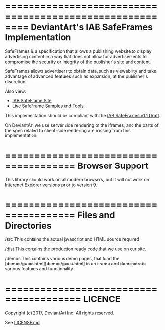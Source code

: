 ========================================================
  DeviantArt's IAB SafeFrames Implementation
========================================================

SafeFrames is a specification that allows a publishing website 
to display advertising content in a way that does not allow
for advertisements to compromise the security or integrity
of the publisher's site and content.

SafeFrames allows advertisers to obtain data, such as 
viewability and take advantage of advanced features such
as expansion, at the publisher's discretion.

Also view:
 * [IAB SafeFrame Site](http://www.iab.net/safeframe)
 * [Live SafeFrame Samples and Tools](http://safeframes.net/)

This implementation should be compliant with the [IAB SafeFrames v1.1
Draft](https://www.iab.com/wp-content/uploads/2014/08/SafeFrames_v1.1_final.pdf).

On DeviantArt we use server side rendering of the iframes, and the parts of the
spec related to client-side rendering are missing from this implementation.

======================================
Browser Support
======================================

This library should work on all modern browsers, but it will not work on
Interenet Explorer versions prior to version 9.

======================================
Files and Directories
======================================

  /src
        This contains the actual javascript and HTML source required
		
  /dist
        This contains the production ready code that we use on our site.

  /demos
        This contains various demo pages, that load the [demos/guest.html][demos/guest.html]
        in an iframe and demonstrate various features and functionality.


=======================================
LICENCE
=======================================

Copyright (c) 2017, DeviantArt Inc.
All rights reserved.

See [LICENSE.md](LICENSE.md)
